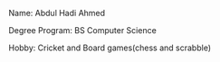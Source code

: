 Name: Abdul Hadi Ahmed

Degree Program: BS Computer Science

Hobby: Cricket and Board games(chess and scrabble)
